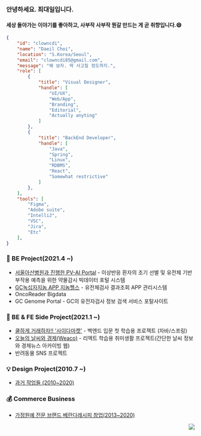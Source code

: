### 안녕하세요. 최대일입니다.
#### 세상 돌아가는 이야기를 좋아하고, 사부작 사부작 뭔갈 만드는 게 곧 취향입니다.😄

```JSON
{
    "id": "clowncdi",
    "name": "Daeil Choi",
    "location": "S.Korea/Seoul",
    "email": "clowncdi85@gmail.com",
    "message": "해 보자. 딱 사고칠 정도까지.",
    "role": [
        {
            "title": "Visual Designer",
            "handle": [
                "UI/UX",
                "Web/App",
                "Branding",
                "Editorial",
                "Actually anyting"
            ]
        },
        {
            "title": "BackEnd Developer",
            "handle": [
                "Java",
                "Spring",
                "Linux",
                "RDBMS",
                "React",
                "Somewhat restrictive"
            ]
        },
    ],
    "tools": [
        "Figma",
        "Adobe suite",
        "IntelliJ",
        "VSC",
        "Jira",
        "Etc"
    ],
}
```
### 👔 BE Project(2021.4 ~)
- [서울아산병원과 진행한 PV-AI Portal](https://www.io-ai.org/) - 이상반응 환자의 조기 선별 및 유전체 기반 부작용 예측을 위한 약물감시 빅데이터 포털 시스템
- [GC녹십자지놈 APP 지놈헬스](https://apps.apple.com/kr/app/%EC%A7%80%EB%86%88%ED%97%AC%EC%8A%A4/id1562645071) - 유전체검사 결과조회 APP 관리시스템
- OncoReader Bigdata
- GC Genome Portal - GC의 유전자검사 정보 검색 서비스 포탈사이트

### 🌱 BE & FE Side Project(2021.1 ~)
- [쿨하게 거래하자!! '사이다마켓'](https://cake-ursinia-17b.notion.site/1939c08a7a3549febf2bfeecdcd194ad) - 백엔드 입문 첫 학습용 프로젝트 (자바/스프링)
- [오늘의 날씨와 경제(Weaco)](https://weaco.co.kr) - 리액트 학습용 취미생활 프로젝트(간단한 날씨 정보와 경제뉴스 아카이빙 웹)
- 반려동물 SNS 프로젝트

### 💡 Design Project(2010.7 ~)
- [과거 작업들 (2010~2020)](https://cake-ursinia-17b.notion.site/249e0e8de2a84a379ce215ac153f4707)

### 💰 Commerce Business
- [가정원예 전문 브랜드 베란다레시피 창업(2013~2020)](https://cake-ursinia-17b.notion.site/e-commerce-2013-2020-47e0b8e72a4140438a4cb88c7a1f95c5)


<div align=right>
  <a href="https://hits.seeyoufarm.com"><img src="https://hits.seeyoufarm.com/api/count/incr/badge.svg?url=https%3A%2F%2Fgithub.com%2Fclowncdi&count_bg=%232F2F2F&title_bg=%23B0B0B0&icon=&icon_color=%23E7E7E7&title=GitHub&edge_flat=false"/></a>
</div>

